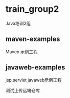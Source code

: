 # train_group2

Java培训2组

## maven-examples

Maven 示例工程

## javaweb-examples

jsp,servlet javaweb示例工程

测试上传远端仓库